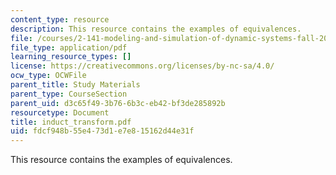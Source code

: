 ```yaml
---
content_type: resource
description: This resource contains the examples of equivalences.
file: /courses/2-141-modeling-and-simulation-of-dynamic-systems-fall-2006/fdcf948b55e473d1e7e815162d44e31f_induct_transform.pdf
file_type: application/pdf
learning_resource_types: []
license: https://creativecommons.org/licenses/by-nc-sa/4.0/
ocw_type: OCWFile
parent_title: Study Materials
parent_type: CourseSection
parent_uid: d3c65f49-3b76-6b3c-eb42-bf3de285892b
resourcetype: Document
title: induct_transform.pdf
uid: fdcf948b-55e4-73d1-e7e8-15162d44e31f
---
```

This resource contains the examples of equivalences.